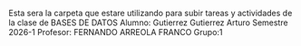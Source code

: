 Esta sera la carpeta que estare utilizando para subir tareas y actividades de la clase de BASES DE DATOS 
Alumno: Gutierrez Gutierrez Arturo Semestre 2026-1
Profesor: FERNANDO ARREOLA FRANCO Grupo:1 
